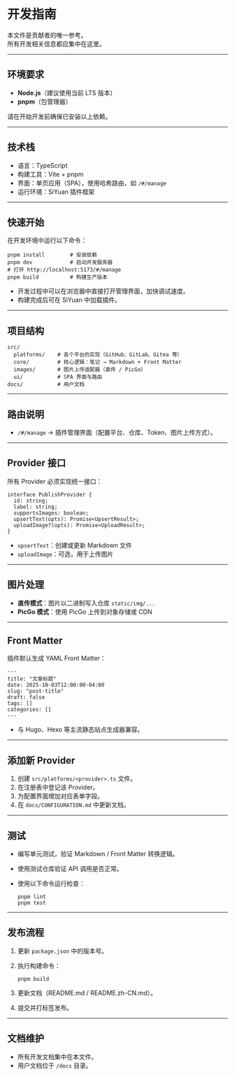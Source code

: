 # 开发指南

本文件是贡献者的唯一参考。  
所有开发相关信息都应集中在这里。

---

## 环境要求

- **Node.js**（建议使用当前 LTS 版本）  
- **pnpm**（包管理器）  

请在开始开发前确保已安装以上依赖。

---

## 技术栈

- 语言：TypeScript  
- 构建工具：Vite + pnpm  
- 界面：单页应用（SPA），使用哈希路由，如 `/#/manage`  
- 运行环境：SiYuan 插件框架  

---

## 快速开始

在开发环境中运行以下命令：

    pnpm install        # 安装依赖
    pnpm dev            # 启动开发服务器
    # 打开 http://localhost:5173/#/manage
    pnpm build          # 构建生产版本

- 开发过程中可以在浏览器中直接打开管理界面，加快调试速度。  
- 构建完成后可在 SiYuan 中加载插件。  

---

## 项目结构

    src/
      platforms/    # 各个平台的实现（GitHub、GitLab、Gitea 等）
      core/         # 核心逻辑：笔记 → Markdown + Front Matter
      images/       # 图片上传适配器（直传 / PicGo）
      ui/           # SPA 界面与路由
    docs/           # 用户文档

---

## 路由说明

- `/#/manage` → 插件管理界面（配置平台、仓库、Token、图片上传方式）。  

---

## Provider 接口

所有 Provider 必须实现统一接口：

    interface PublishProvider {
      id: string;
      label: string;
      supportsImages: boolean;
      upsertText(opts): Promise<UpsertResult>;
      uploadImage?(opts): Promise<UploadResult>;
    }

- `upsertText`：创建或更新 Markdown 文件  
- `uploadImage`：可选，用于上传图片  

---

## 图片处理

- **直传模式**：图片以二进制写入仓库 `static/img/...`  
- **PicGo 模式**：使用 PicGo 上传到对象存储或 CDN  

---

## Front Matter

插件默认生成 YAML Front Matter：

    ---
    title: "文章标题"
    date: 2025-10-03T12:00:00-04:00
    slug: "post-title"
    draft: false
    tags: []
    categories: []
    ---

- 与 Hugo、Hexo 等主流静态站点生成器兼容。  

---

## 添加新 Provider

1. 创建 `src/platforms/<provider>.ts` 文件。  
2. 在注册表中登记该 Provider。  
3. 为配置界面增加对应表单字段。  
4. 在 `docs/CONFIGURATION.md` 中更新文档。  

---

## 测试

- 编写单元测试，验证 Markdown / Front Matter 转换逻辑。  
- 使用测试仓库验证 API 调用是否正常。  
- 使用以下命令运行检查：

      pnpm lint
      pnpm test

---

## 发布流程

1. 更新 `package.json` 中的版本号。  
2. 执行构建命令：

       pnpm build

3. 更新文档（README.md / README.zh-CN.md）。  
4. 提交并打标签发布。  

---

## 文档维护

- 所有开发文档集中在本文件。  
- 用户文档位于 `/docs` 目录。  
